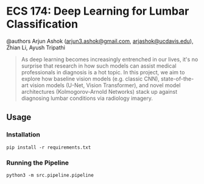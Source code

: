# ECS 174: Deep Learning for Lumbar Classification
@authors Arjun Ashok (arjun3.ashok@gmail.com, arjashok@ucdavis.edu), Zhian Li,
Ayush Tripathi


> As deep learning becomes increasingly entrenched in our lives, it's no
> surprise that research in how such models can assist medical professionals in
> diagnosis is a hot topic. In this project, we aim to explore how baseline 
> vision models (e.g. classic CNN), state-of-the-art vision models (U-Net, 
> Vision Transformer), and novel model architectures (Kolmogorov-Arnold 
> Networks) stack up against diagnosing lumbar conditions via radiology imagery.

## Usage

### Installation
```
pip install -r requirements.txt
```

### Running the Pipeline
```
python3 -m src.pipeline.pipeline
```

